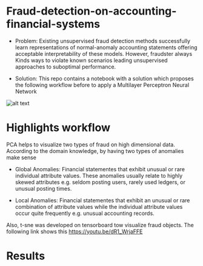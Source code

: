 # Fraud-detection-on-accounting-financial-systems

* Problem:
Existing unsupervised fraud detection methods successfully learn representations of normal-anomaly accounting statements offering acceptable interpretability of these models. However, fraudster always Kinds ways to violate known scenarios leading unsupervised approaches to suboptimal performance. 

* Solution:
This repo contains a notebook with a solution which proposes the following workflow before to apply a Multilayer Perceptron Neural Network

![alt text](https://github.com/robeespi/Fraud-detection-on-accounting-financial-systems/blob/master/Data_preparation_workflow.jpeg)

# Highlights workflow

PCA helps to visualize two types of fraud on high dimensional data. According to the domain knowledge, by having two types of anomalies make sense

* Global Anomalies: 
Financial statementes that exhibit unusual or rare individual attribute values. These anomalies usually relate to highly skewed attributes e.g. seldom posting users, rarely used ledgers, or unusual posting times.

* Local Anomalies: 
Financial statementes that exhibit an unusual or rare combination of attribute values while the individual attribute values occur quite frequently e.g. unusual accounting records.

Also, t-sne was developed on tensorboard tow visualize fraud objects. The following link shows this https://youtu.be/dR1_WrjaFFE

# Results
